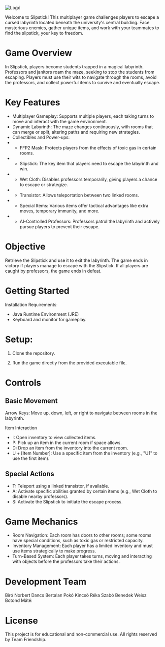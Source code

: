 
![Logó](https://github.com/user-attachments/assets/2851079b-8fe1-4e81-8083-9e6d53e99ad5)

Welcome to Slipstick! This multiplayer game challenges players to escape a cursed labyrinth located beneath the university's central building. Face mysterious enemies, gather unique items, and work with your teammates to find the slipstick, your key to freedom.

# Game Overview
In Slipstick, players become students trapped in a magical labyrinth. Professors and janitors roam the maze, seeking to stop the students from escaping. Players must use their wits to navigate through the rooms, avoid the professors, and collect powerful items to survive and eventually escape.

# Key Features
- Multiplayer Gameplay: Supports multiple players, each taking turns to move and interact with the game environment.
- Dynamic Labyrinth: The maze changes continuously, with rooms that can merge or split, altering paths and requiring new strategies.
- Collectibles and Power-ups:
- * FFP2 Mask: Protects players from the effects of toxic gas in certain rooms.
- * Slipstick: The key item that players need to escape the labyrinth and win.
- * Wet Cloth: Disables professors temporarily, giving players a chance to escape or strategize.
- * Transistor: Allows teleportation between two linked rooms.
- * Special Items: Various items offer tactical advantages like extra moves, temporary immunity, and more.
- * AI-Controlled Professors: Professors patrol the labyrinth and actively pursue players to prevent their escape.
# Objective
Retrieve the Slipstick and use it to exit the labyrinth.
The game ends in victory if players manage to escape with the Slipstick. If all players are caught by professors, the game ends in defeat.
# Getting Started
Installation Requirements:

- Java Runtime Environment (JRE)
- Keyboard and monitor for gameplay.
# Setup:

1. Clone the repository.

2. Run the game directly from the provided executable file.
# Controls
## Basic Movement
Arrow Keys: Move up, down, left, or right to navigate between rooms in the labyrinth.

 Item Interaction
-  I: Open inventory to view collected items.
-  P: Pick up an item in the current room if space allows.
-  D: Drop an item from the inventory into the current room.
-  U + [Item Number]: Use a specific item from the inventory (e.g., "U1" to use the first item).
## Special Actions
-   T: Teleport using a linked transistor, if available.
-   A: Activate specific abilities granted by certain items (e.g., Wet Cloth to disable nearby professors).
-   S: Activate the Slipstick to initiate the escape process.
# Game Mechanics
- Room Navigation: Each room has doors to other rooms; some rooms have special conditions, such as toxic gas or restricted capacity.
- Inventory Management: Each player has a limited inventory and must use items strategically to make progress.
- Turn-Based System: Each player takes turns, moving and interacting with objects before the professors take their actions.
# Development Team
Bíró Norbert
Dancs Bertalan
Pokó Kincső Réka
Szabó Benedek 
Weisz Botond Máté: 
# License
This project is for educational and non-commercial use. All rights reserved by Team Friendship.
